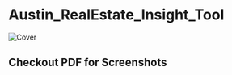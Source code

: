 # Austin_RealEstate_Insight_Tool

![Cover](https://github.com/user-attachments/assets/5c3aa98a-744b-4839-9e6e-52b156ab7b27)

## Checkout PDF for Screenshots
